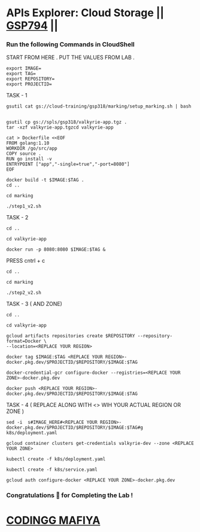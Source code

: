 # APIs Explorer: Cloud Storage || [GSP794](https://www.cloudskillsboost.google/games/5890/labs/37470) ||

### Run the following Commands in CloudShell

START FROM HERE . PUT THE VALUES FROM LAB .

```
export IMAGE=
export TAG=
export REPOSITORY=
export PROJECTID=
```

TASK - 1  

```
gsutil cat gs://cloud-training/gsp318/marking/setup_marking.sh | bash
 
 
gsutil cp gs://spls/gsp318/valkyrie-app.tgz .
tar -xzf valkyrie-app.tgzcd valkyrie-app
 
cat > Dockerfile <<EOF
FROM golang:1.10
WORKDIR /go/src/app
COPY source .
RUN go install -v
ENTRYPOINT ["app","-single=true","-port=8080"]
EOF
 
docker build -t $IMAGE:$TAG .  
cd ..
 
cd marking
 
./step1_v2.sh
```

TASK - 2

```
cd ..
 
cd valkyrie-app
 
docker run -p 8080:8080 $IMAGE:$TAG &
```

PRESS cntrl + c

```
cd ..
 
cd marking
 
./step2_v2.sh
```

TASK - 3  (<REPLACE YOUR REGION> AND ZONE)

```
cd ..
 
cd valkyrie-app
 
gcloud artifacts repositories create $REPOSITORY --repository-format=Docker \
--location=<REPLACE YOUR REGION>
 
docker tag $IMAGE:$TAG <REPLACE YOUR REGION>-docker.pkg.dev/$PROJECTID/$REPOSITORY/$IMAGE:$TAG
 
docker-credential-gcr configure-docker --registries=<REPLACE YOUR ZONE>-docker.pkg.dev
 
docker push <REPLACE YOUR REGION>-docker.pkg.dev/$PROJECTID/$REPOSITORY/$IMAGE:$TAG
```

TASK - 4  ( <REPLACE YOUR ZONE> REPLACE ALONG WITH <> WIH YOUR ACTUAL REGION OR ZONE )

```
sed -i  s#IMAGE_HERE#<REPLACE YOUR REGION>-docker.pkg.dev/$PROJECTID/$REPOSITORY/$IMAGE:$TAG#g k8s/deployment.yaml
 
gcloud container clusters get-credentials valkyrie-dev --zone <REPLACE YOUR ZONE>
 
kubectl create -f k8s/deployment.yaml
 
kubectl create -f k8s/service.yaml

gcloud auth configure-docker <REPLACE YOUR ZONE>-docker.pkg.dev
```

### Congratulations 🎉 for Completing the Lab !

# [CODINGG MAFIYA](https://www.youtube.com/@CodinggMafiya)

